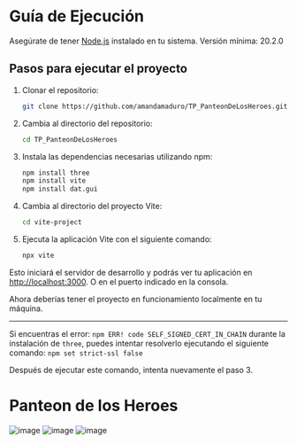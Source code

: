# Guía de Ejecución

Asegúrate de tener [Node.js](https://nodejs.org/) instalado en tu sistema.
Versión mínima: 20.2.0

## Pasos para ejecutar el proyecto

1. Clonar el repositorio:

    ```bash
    git clone https://github.com/amandamaduro/TP_PanteonDeLosHeroes.git
    ```

2. Cambia al directorio del repositorio:

    ```bash
    cd TP_PanteonDeLosHeroes
    ```

3. Instala las dependencias necesarias utilizando npm:

    ```bash
    npm install three
    npm install vite
    npm install dat.gui
    ```

4. Cambia al directorio del proyecto Vite:

    ```bash
    cd vite-project
    ```

5. Ejecuta la aplicación Vite con el siguiente comando:

    ```bash
    npx vite
    ```

Esto iniciará el servidor de desarrollo y podrás ver tu aplicación en [http://localhost:3000](http://localhost:3000). O en el puerto indicado en la consola.

Ahora deberías tener el proyecto en funcionamiento localmente en tu máquina.

***
 Si encuentras el error: 
 `npm ERR! code SELF_SIGNED_CERT_IN_CHAIN` durante la instalación de `three`, puedes intentar resolverlo ejecutando el siguiente comando:
    ```
    npm set strict-ssl false
    ```

   Después de ejecutar este comando, intenta nuevamente el paso 3.

# Panteon de los Heroes
![image](https://github.com/amandamaduro/TP_PanteonDeLosHeroes/assets/70351967/45e30d9d-9239-4962-ad62-10c725c8b5b4)
![image](https://github.com/amandamaduro/TP_PanteonDeLosHeroes/assets/70351967/06307bab-ea13-439c-bc5c-d095acbcdfd2)
![image](https://github.com/amandamaduro/TP_PanteonDeLosHeroes/assets/70351967/d47cd6d9-3320-45cc-84a6-d702ab7a07fd)




